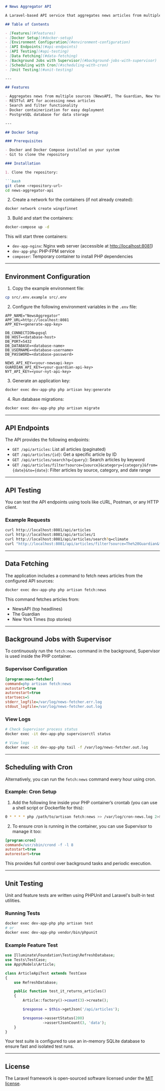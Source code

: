 ````markdown
# News Aggregator API

A Laravel-based API service that aggregates news articles from multiple sources including NewsAPI, The Guardian, and New York Times.

## Table of Contents

- [Features](#features)
- [Docker Setup](#docker-setup)
- [Environment Configuration](#environment-configuration)
- [API Endpoints](#api-endpoints)
- [API Testing](#api-testing)
- [Data Fetching](#data-fetching)
- [Background Jobs with Supervisor](#background-jobs-with-supervisor)
- [Scheduling with Cron](#scheduling-with-cron)
- [Unit Testing](#unit-testing)

---

## Features

- Aggregates news from multiple sources (NewsAPI, The Guardian, New York Times)
- RESTful API for accessing news articles
- Search and filter functionality
- Docker containerization for easy deployment
- PostgreSQL database for data storage

---

## Docker Setup

### Prerequisites

- Docker and Docker Compose installed on your system
- Git to clone the repository

### Installation

1. Clone the repository:

```bash
git clone <repository-url>
cd news-aggregator-api
````

2. Create a network for the containers (if not already created):

```bash
docker network create wingsfinnet
```

3. Build and start the containers:

```bash
docker-compose up -d
```

This will start three containers:

* `dev-app-nginx`: Nginx web server (accessible at [http://localhost:8081](http://localhost:8081))
* `dev-app-php`: PHP-FPM service
* `composer`: Temporary container to install PHP dependencies

---

## Environment Configuration

1. Copy the example environment file:

```bash
cp src/.env.example src/.env
```

2. Configure the following environment variables in the `.env` file:

```
APP_NAME="NewsAggregator"
APP_URL=http://localhost:8081
APP_KEY=<generate-app-key>

DB_CONNECTION=pgsql
DB_HOST=<database-host>
DB_PORT=5432
DB_DATABASE=<database-name>
DB_USERNAME=<database-username>
DB_PASSWORD=<database-password>

NEWS_API_KEY=<your-newsapi-key>
GUARDIAN_API_KEY=<your-guardian-api-key>
NYT_API_KEY=<your-nyt-api-key>
```

3. Generate an application key:

```bash
docker exec dev-app-php php artisan key:generate
```

4. Run database migrations:

```bash
docker exec dev-app-php php artisan migrate
```

---

## API Endpoints

The API provides the following endpoints:

* `GET /api/articles`: List all articles (paginated)
* `GET /api/articles/{id}`: Get a specific article by ID
* `GET /api/articles/search?q={query}`: Search articles by keyword
* `GET /api/articles/filter?source={source}&category={category}&from={date}&to={date}`: Filter articles by source, category, and date range

---

## API Testing

You can test the API endpoints using tools like cURL, Postman, or any HTTP client.

### Example Requests

```bash
curl http://localhost:8081/api/articles
curl http://localhost:8081/api/articles/1
curl http://localhost:8081/api/articles/search?q=climate
curl "http://localhost:8081/api/articles/filter?source=The%20Guardian&from=2024-01-01&to=2024-12-31"
```

---

## Data Fetching

The application includes a command to fetch news articles from the configured API sources:

```bash
docker exec dev-app-php php artisan fetch:news
```

This command fetches articles from:

* NewsAPI (top headlines)
* The Guardian
* New York Times (top stories)

---

## Background Jobs with Supervisor

To continuously run the `fetch:news` command in the background, Supervisor is used inside the PHP container.

### Supervisor Configuration

```ini
[program:news-fetcher]
command=php artisan fetch:news
autostart=true
autorestart=true
startsecs=5
stderr_logfile=/var/log/news-fetcher.err.log
stdout_logfile=/var/log/news-fetcher.out.log
```

### View Logs

```bash
# Check Supervisor process status
docker exec -it dev-app-php supervisorctl status

# View logs
docker exec -it dev-app-php tail -f /var/log/news-fetcher.out.log
```

---

## Scheduling with Cron

Alternatively, you can run the `fetch:news` command every hour using cron.

### Example: Cron Setup

1. Add the following line inside your PHP container’s crontab (you can use a shell script or Dockerfile for this):

```bash
0 * * * * php /path/to/artisan fetch:news >> /var/log/cron-news.log 2>&1
```

2. To ensure cron is running in the container, you can use Supervisor to manage it too:

```ini
[program:cron]
command=/usr/sbin/crond -f -l 8
autostart=true
autorestart=true
```

This provides full control over background tasks and periodic execution.

---

## Unit Testing

Unit and feature tests are written using PHPUnit and Laravel's built-in test utilities.

### Running Tests

```bash
docker exec dev-app-php php artisan test
# or
docker exec dev-app-php vendor/bin/phpunit
```

### Example Feature Test

```php
use Illuminate\Foundation\Testing\RefreshDatabase;
use Tests\TestCase;
use App\Models\Article;

class ArticleApiTest extends TestCase
{
    use RefreshDatabase;

    public function test_it_returns_articles()
    {
        Article::factory()->count(3)->create();

        $response = $this->getJson('/api/articles');

        $response->assertStatus(200)
                 ->assertJsonCount(3, 'data');
    }
}
```

Your test suite is configured to use an in-memory SQLite database to ensure fast and isolated test runs.

---

## License

The Laravel framework is open-sourced software licensed under the [MIT license](https://opensource.org/licenses/MIT).

